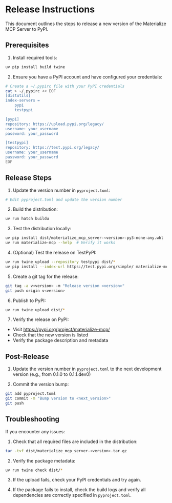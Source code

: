 # Release Instructions

This document outlines the steps to release a new version of the Materialize MCP Server to PyPI.

## Prerequisites

1. Install required tools:
```bash
uv pip install build twine
```

2. Ensure you have a PyPI account and have configured your credentials:
```bash
# Create a ~/.pypirc file with your PyPI credentials
cat > ~/.pypirc << EOF
[distutils]
index-servers =
    pypi
    testpypi

[pypi]
repository: https://upload.pypi.org/legacy/
username: your_username
password: your_password

[testpypi]
repository: https://test.pypi.org/legacy/
username: your_username
password: your_password
EOF
```

## Release Steps

1. Update the version number in `pyproject.toml`:
```bash
# Edit pyproject.toml and update the version number
```

2. Build the distribution:
```bash
uv run hatch buildu
```

3. Test the distribution locally:
```bash
uv pip install dist/materialize_mcp_server-<version>-py3-none-any.whl
uv run materialize-mcp --help  # Verify it works
```

4. (Optional) Test the release on TestPyPI:
```bash
uv run twine upload --repository testpypi dist/*
uv pip install --index-url https://test.pypi.org/simple/ materialize-mcp
```

5. Create a git tag for the release:
```bash
git tag -a v<version> -m "Release version <version>"
git push origin v<version>
```

6. Publish to PyPI:
```bash
uv run twine upload dist/*
```

7. Verify the release on PyPI:
- Visit https://pypi.org/project/materialize-mcp/
- Check that the new version is listed
- Verify the package description and metadata

## Post-Release

1. Update the version number in `pyproject.toml` to the next development version (e.g., from 0.1.0 to 0.1.1.dev0)

2. Commit the version bump:
```bash
git add pyproject.toml
git commit -m "Bump version to <next_version>"
git push
```

## Troubleshooting

If you encounter any issues:

1. Check that all required files are included in the distribution:
```bash
tar -tvf dist/materialize_mcp_server-<version>.tar.gz
```

2. Verify the package metadata:
```bash
uv run twine check dist/*
```

3. If the upload fails, check your PyPI credentials and try again.

4. If the package fails to install, check the build logs and verify all dependencies are correctly specified in `pyproject.toml`. 